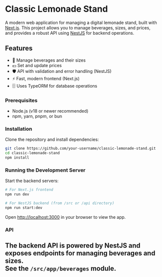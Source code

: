 # Classic Lemonade Stand

A modern web application for managing a digital lemonade stand, built with [Next.js](https://nextjs.org). This project allows you to manage beverages, sizes, and prices, and provides a robust API using [NestJS](https://nestjs.com) for backend operations.

## Features

- 🍋 Manage beverages and their sizes
- 💵 Set and update prices
- 🛡️ API with validation and error handling (NestJS)
- ⚡ Fast, modern frontend (Next.js)
- 🗄️ Uses TypeORM for database operations

### Prerequisites

- Node.js (v18 or newer recommended)
- npm, yarn, pnpm, or bun

### Installation

Clone the repository and install dependencies:

```bash
git clone https://github.com/your-username/classic-lemonade-stand.git
cd classic-lemonade-stand
npm install
```

### Running the Development Server

Start the backend servers:

```bash
# For Next.js frontend
npm run dev

# For NestJS backend (from /src or /api directory)
npm run start:dev
```

Open [http://localhost:3000](http://localhost:3000) in your browser to view the app.

### API

The backend API is powered by NestJS and exposes endpoints for managing beverages and sizes.  
See the `/src/app/beverages` module.
---
